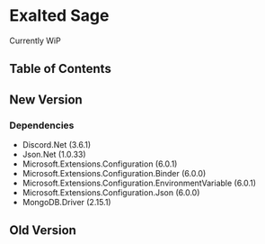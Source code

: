 # Exalted Sage

Currently WiP

## Table of Contents

## New Version

### Dependencies

- Discord.Net (3.6.1)
- Json.Net (1.0.33)
- Microsoft.Extensions.Configuration (6.0.1)
- Microsoft.Extensions.Configuration.Binder (6.0.0)
- Microsoft.Extensions.Configuration.EnvironmentVariable (6.0.1)
- Microsoft.Extensions.Configuration.Json (6.0.0)
- MongoDB.Driver (2.15.1)

## Old Version

